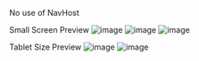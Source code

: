No use of NavHost 

Small Screen Preview
![image](https://github.com/user-attachments/assets/18dec758-6835-40d8-b341-3199d549475d)
![image](https://github.com/user-attachments/assets/691cf5b7-85b9-4d28-aa5c-6ee2fd6bd2c4)
![image](https://github.com/user-attachments/assets/6be252dd-b685-4573-a1ef-5486b2bee91d)


Tablet Size Preview
![image](https://github.com/user-attachments/assets/0f295310-3e4e-4c4b-a895-27790b515d34)
![image](https://github.com/user-attachments/assets/3304e1c3-4b94-4452-ab05-0768f391ca5f)
